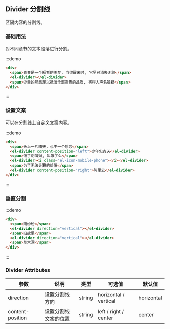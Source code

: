 ## Divider 分割线

区隔内容的分割线。

### 基础用法

对不同章节的文本段落进行分割。

:::demo

```html
<div>
  <span>青春是一个短暂的美梦, 当你醒来时, 它早已消失无踪</span>
  <el-divider></el-divider>
  <span>少量的邪恶足以抵消全部高贵的品质, 害得人声名狼藉</span>
</div>
```

:::

### 设置文案

可以在分割线上自定义文案内容。

:::demo

```html
<div>
  <span>头上一片晴天，心中一个想念</span>
  <el-divider content-position="left">少年包青天</el-divider>
  <span>饿了别叫妈, 叫饿了么</span>
  <el-divider><i class="el-icon-mobile-phone"></i></el-divider>
  <span>为了无法计算的价值</span>
  <el-divider content-position="right">阿里云</el-divider>
</div>
```

:::

### 垂直分割

:::demo

```html
<div>
  <span>雨纷纷</span>
  <el-divider direction="vertical"></el-divider>
  <span>旧故里</span>
  <el-divider direction="vertical"></el-divider>
  <span>草木深</span>
</div>
```

:::

### Divider Attributes

| 参数             | 说明                 | 类型   | 可选值                | 默认值     |
| ---------------- | -------------------- | ------ | --------------------- | ---------- |
| direction        | 设置分割线方向       | string | horizontal / vertical | horizontal |
| content-position | 设置分割线文案的位置 | string | left / right / center | center     |
